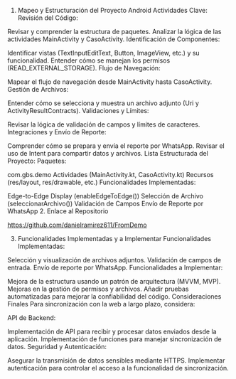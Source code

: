 1. Mapeo y Estructuración del Proyecto Android
Actividades Clave:
Revisión del Código:

Revisar y comprender la estructura de paquetes.
Analizar la lógica de las actividades MainActivity y CasoActivity.
Identificación de Componentes:

Identificar vistas (TextInputEditText, Button, ImageView, etc.) y su funcionalidad.
Entender cómo se manejan los permisos (READ_EXTERNAL_STORAGE).
Flujo de Navegación:

Mapear el flujo de navegación desde MainActivity hasta CasoActivity.
Gestión de Archivos:

Entender cómo se selecciona y muestra un archivo adjunto (Uri y ActivityResultContracts).
Validaciones y Límites:

Revisar la lógica de validación de campos y límites de caracteres.
Integraciones y Envío de Reporte:

Comprender cómo se prepara y envía el reporte por WhatsApp.
Revisar el uso de Intent para compartir datos y archivos.
Lista Estructurada del Proyecto:
Paquetes:

com.gbs.demo
Actividades (MainActivity.kt, CasoActivity.kt)
Recursos (res/layout, res/drawable, etc.)
Funcionalidades Implementadas:

Edge-to-Edge Display (enableEdgeToEdge())
Selección de Archivo (seleccionarArchivo())
Validación de Campos
Envío de Reporte por WhatsApp
2. Enlace al Repositorio

https://github.com/danielramirez611/FromDemo

3. Funcionalidades Implementadas y a Implementar
Funcionalidades Implementadas:

Selección y visualización de archivos adjuntos.
Validación de campos de entrada.
Envío de reporte por WhatsApp.
Funcionalidades a Implementar:

Mejora de la estructura usando un patrón de arquitectura (MVVM, MVP).
Mejoras en la gestión de permisos y archivos.
Añadir pruebas automatizadas para mejorar la confiabilidad del código.
Consideraciones Finales
Para sincronización con la web a largo plazo, considera:

API de Backend:

Implementación de API para recibir y procesar datos enviados desde la aplicación.
Implementación de funciones para manejar sincronización de datos.
Seguridad y Autenticación:

Asegurar la transmisión de datos sensibles mediante HTTPS.
Implementar autenticación para controlar el acceso a la funcionalidad de sincronización.
